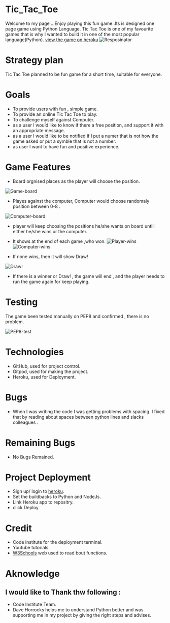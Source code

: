 # Tic_Tac_Toe
Welcome to my page ...Enjoy playing this fun game..Its is designed one page game using Python Language.
Tic Tac Toe is one of my favourite games that is why I wanted to build it in one of the most popular language(Python).
[view the game on heroku](https://my-tic-tac-toe-2021.herokuapp.com/)
![Resposinator](./readme-content/imags/multidevices.png)
# Strategy plan
Tic Tac Toe planned to be fun game for a short time, suitable for everyone.
# Goals
* To provide users with fun , simple game.
* To provide an online Tic Tac Toe to play.
* To challenge myself against Computer.
* as a user I would like to know if there a free position, and support it with an appropriate message.
* as a user I would like to be notified if I put a numer that is not how the game asked or put a symble that is not a number.
* as user I want to have fun and positive experience.
# Game Features
* Board orgnised places as the player will choose the position.

![Game-board](./readme-content/imags/game-board.png)

* Playes against the computer, Computer would choose randomaly position between 0-8 .

![Computer-board](./readme-content/imags/computer-position.png)

* player will keep choosing the positions he/she wants on board untill either he/she wins or the computer.
* It shows at the end of each game ,who won.
![Player-wins](./readme-content/imags/player-wins.png)
![Computer-wins](./readme-content/imags/computer-wins.png)

* If none wins, then it will show Draw!

![Draw!](./readme-content/imags/Draw.png)

* If there is a winner or Draw! , the game will end , and the player needs to run the game again for keep playing.

# Testing 
The game been tested manually on PEP8 and confirmed , there is no problem.

![PEP8-test](./readme-content/imags/pep8.png)

# Technologies
* GitHub, used for project control.
* Gitpod, used for making the project.
* Heroku, used for Deployment.

# Bugs
* When I was writing the code I was getting problems with spacing. I fixed that by reading about spaces between python lines and slacks colleagues .

# Remaining Bugs
* No Bugs Remained.

# Project Deployment
* Sign up/ login to [heroku](https://id.heroku.com/login).
* Set the buildbacks to Python and NodeJs.
* Link Heroku app to repositry.
* click Deploy.

# Credit 
* Code institute for the deployment terminal.
* Youtube tutorials.
* [W3Schools](https://www.w3schools.com/) web used to read bout functions.

# Aknowledge
## I would like to Thank thw following :
* Code Institute Team.
* Dave Horrocks helps me to understand Python better and was supporting me in my project by giving the right steps and advises.









